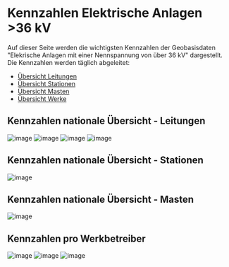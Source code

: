 # Kennzahlen Elektrische Anlagen >36 kV
Auf dieser Seite werden die wichtigsten Kennzahlen der Geobasisdaten "Elekrische Anlagen mit einer Nennspannung von über 36 kV" dargestellt.
Die Kennzahlen werden täglich abgeleitet:

- [Übersicht Leitungen](#kennzahlen-nationale-übersicht---leitungen)
- [Übersicht Stationen](#kennzahlen-nationale-übersicht---stationen)
- [Übersicht Masten](#kennzahlen-nationale-übersicht---masten)
- [Übersicht Werke](#kennzahlen-pro-werkbetreiber)

## Kennzahlen nationale Übersicht - Leitungen
![image](plots/LaengeLeitungen_Spannung_Uebersicht.png)
![image](plots/LaengeLeitungen_Spannung.png)
![image](plots/LaengeLeitungen_Typ.png)
![image](plots/LaengeLeitungen_StromnetzTyp.png)

## Kennzahlen nationale Übersicht - Stationen
![image](plots/UebersichtAnzahlStationen.png)

## Kennzahlen nationale Übersicht - Masten
![image](plots/UebersichtAnzahlMasten.png)

## Kennzahlen pro Werkbetreiber
![image](plots/LaengeLeitungen.png)
![image](plots/AnzahlStationen.png)
![image](plots/AnzahlMasten.png)
